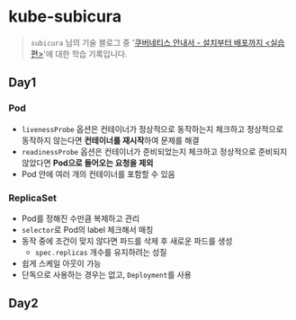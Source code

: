 # kube-subicura
> `subicura` 님의 기술 블로그 중 '[쿠버네티스 안내서 - 설치부터 배포까지 <실습편>](https://subicura.com/)'에 대한 학습 기록입니다.

## Day1
### Pod
- `livenessProbe` 옵션은 컨테이너가 정상적으로 동작하는지 체크하고 정상적으로 동작하지 않는다면 **컨테이너를 재시작**하여 문제를 해결
- `readinessProbe` 옵션은 컨테이너가 준비되었는지 체크하고 정상적으로 준비되지 않았다면 **Pod으로 들어오는 요청을 제외**
- Pod 안에 여러 개의 컨테이너를 포함할 수 있음

### ReplicaSet
- Pod를 정해진 수만큼 복제하고 관리
- `selector`로 Pod의 label 체크해서 매칭
- 동작 중에 조건이 맞지 않다면 파드를 삭제 후 새로운 파드를 생성
  - `spec.replicas` 개수를 유지하려는 성질
- 쉽게 스케일 아웃이 가능
- 단독으로 사용하는 경우는 없고, `Deployment`를 사용

## Day2